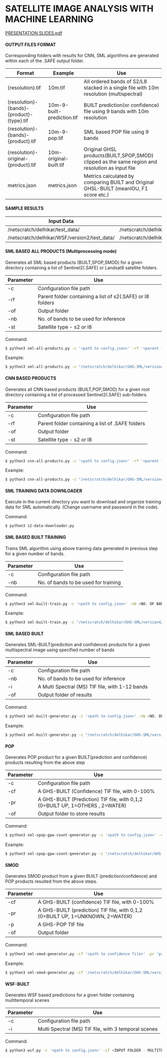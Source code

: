 # SATELLITE IMAGE ANALYSIS WITH MACHINE LEARNING
[PRESENTATION SLIDES.pdf](/Presentation.pdf)

#### **OUTPUT FILES FORMAT**

Corresponding folders with results for CNN, SML algorithms are generated within each of the .SAFE output folder. 

| Format  | Example | Use |
| ------ | ------ | ------ |
| {resolution}.tif | 10m.tif | All ordered bands of S2/L8 stacked in a single file with 10m resolution (multispectral) |
| {resolution}-{bands}-{product}-{type}.tif | 10m-9-built-prediction.tif | BUILT prediction(or confidence) file using 9 bands with 10m resolution|
| {resolution}-{bands}-{product}.tif | 10m-9-pop.tif | SML based POP file using 9 bands|
| {resolution}-original-{product}.tif | 10m-original-built.tif | Original GHSL products(BUILT,SPOP,SMOD) clipped as the same region and resolution as input file|
| metrics.json | metrics.json | Metrics calculated by comparing BUILT and Original GHSL-BUILT (meanIOU, F1 score etc.) |



#### **SAMPLE RESULTS**

| Input Data | Results | Algorithm
| ------ | ------ | ------ |
| /netscratch/delhikar/test_data/ | /netscratch/delhikar/results_all_new/ | CNN/SML |
| /netscratch/delhikar/WSF/version2/test_data/ | /netscratch/delhikar/WSF/version2/test_data_results_new/ | WSF |



#### **SML BASED ALL PRODUCTS (Multiprocessing mode)**
Generates all SML based products (BUILT,SPOP,SMOD) for a given directory containing a list of Sentinel2(.SAFE) or Landsat8 satellite folders.

| Parameter | Use |
| ------ | ------ |
| -c | Configuration file path |
| -rf | Parent folder containing a list of s2(.SAFE) or l8 folders |
| -of | Output folder |
| -nb | No. of bands to be used for inference |
| -st | Satellite type - s2 or l8 |

Command:
```sh
$ python3 sml-all-products.py -c '<path to config.json>' -rf '<parent folder of bulk s2/l8 images>' -of '<output folder to store results>' -nb <no. of bands> -st '<satellite type- s2 or l9>'
```
Example:
```sh
$ python3 sml-all-products.py -c "/netscratch/delhikar/GHS-SML/version4/config.json" -rf  "/netscratch/delhikar/test_data/" -of  "/netscratch/delhikar/test_data_results" -st "s2"  -nb  9
```

#### **CNN BASED PRODUCTS**
Generates all CNN based products (BUILT,POP,SMOD) for a given root directory containing a list of processed Sentinel2(.SAFE) sub-folders.

| Parameter | Use |
| ------ | ------ |
| -c | Configuration file path |
| -rf | Parent folder containing a list of .SAFE folders |
| -of | Output folder |
| -st | Satellite type - s2 or l8 |

Command:
```sh
$ python3 cnn-all-products.py -c '<path to config.json>' -rf '<parent folder with list of .SAFE folders>' -of '<output folder to store results>' -st '<satellite type- s2 or l9>'
```
Example:
```sh
$ python3 cnn-all-products.py -c "/netscratch/delhikar/GHS-SML/version4/config.json" -rf  "/netscratch/delhikar/test_data/" -of  "/netscratch/delhikar/test_data_results" -st "s2"  -st 's2'
```


#### **SML TRAINING DATA DOWNLOADER**

Execute in the current directory you want to download and organize training data for SML automatically. (Change username and password in the code).

Command:
```sh
$ python3 s2-data-downloader.py 
```

#### **SML BASED BUILT TRAINING**

Trains SML algorithm using above training data generated in previous step for a given number of bands.

| Parameter | Use |
| ------ | ------ |
| -c | Configuration file path |
| -nb | No. of bands to be used for training |



Command:
```sh
$ python3 sml-built-train.py -c '<path to config.json>' -nb <NO. OF BANDS> 
```
Example:
```sh
$ python3 sml-built-train.py -c "/netscratch/delhikar/GHS-SML/version4/config.json" -nb 9 
```


#### **SML BASED BUILT**

Generates SML-BUILT(prediction and confidence) products for a given multispectral image using specified number of bands

| Parameter | Use |
| ------ | ------ |
| -c | Configuration file path |
| -nb | No. of bands to be used for inference |
| -i | A Multi Spectral (MS) TIF file, with 1-12 bands |
| -of | Output folder of results |


Command:
```sh
$ python3 sml-built-generator.py -c '<path to config.json>' -nb <NO. OF BANDS> -i '<path to Multispectral (MS) image>' -of '<output folder path>'
```
Example:
```sh
$ python3 sml-built-generator.py -c "/netscratch/delhikar/GHS-SML/version4/config.json" -nb 9 -i "/netscratch/delhikar/results_all_new/S2A_MSIL1C_20190424T101031_N0207_R022_T33VXF_20190424T153347.SAFE/10m.tif" -of "/netscratch/delhikar/results_all_new/S2A_MSIL1C_20190424T101031_N0207_R022_T33VXF_20190424T153347.SAFE/SML/"
```




#### **POP**

Generates POP product for a given BUILT(prediction and confidence) products resulting from the above step

| Parameter | Use |
| ------ | ------ |
| -c | Configuration file path |
| -cf | A GHS-BUILT (Confidence) TIF file, with 0-100% |
| -pr | A GHS-BUILT (Prediction) TIF file, with 0,1,2 (0=BUILT UP, 1=OTHERS , 2=WATER) |
| -of | Output folder to store results|



Command:
```sh
$ python3 sml-spop-gpw-count-generator.py -c '<path to config.json>' -cf <'path to GHS-BUILT (confidence) file generated from previous step'> -pr '<path to GHS-BUILT (prediction) file generated from previous step>' -of '<Output folder>'  
```
Example:
```sh
$ python3 sml-spop-gpw-count-generator.py -c "/netscratch/delhikar/GHS-SML/version4/config.json" -cf "/netscratch/delhikar/results_all_new/S2A_MSIL1C_20190424T101031_N0207_R022_T33VXF_20190424T153347.SAFE/SML/10m-9-built-confidence.tif" -pr "/netscratch/delhikar/results_all_new/S2A_MSIL1C_20190424T101031_N0207_R022_T33VXF_20190424T153347.SAFE/SML/10m-9-built-prediction.tif" -of "/netscratch/delhikar/results_all_new/S2A_MSIL1C_20190424T101031_N0207_R022_T33VXF_20190424T153347.SAFE/SML/"
```

#### **SMOD**

Generates SMOD product from a given BUILT (prediction/confidence) and POP products resulted from the above steps.

| Parameter | Use |
| ------ | ------ |
| -cf | A GHS-BUILT (confidence) TIF file, with 0-100% |
| -pr | A GHS-BUILT (prediction) TIF file, with 0,1,2 (0=BUILT UP, 1=UNKNOWN, 2=WATER) |
| -p | A GHS-POP TIF file |
| -of | Output folder |


Command:
```sh
$ python3 sml-smod-generator.py -cf '<path to confidence file>' -pr 'path to prediction generated from previous step' -p '<path to GHS-POP generated from previous step>' -of '<Output folder>'
```
Example:
```sh
$ python3 sml-smod-generator.py -cf '/netscratch/delhikar/GHS-SML/version3/italy-confidence.tif' -pr '/netscratch/delhikar/GHS-SML/version3/italy-prediction.tif' -p '/netscratch/delhikar/GHS-SML/version3/test/italy-pop.tif' -of '/netscratch/delhikar/GHS-SML/version3/30m/results'
```
#### **WSF-BUILT**

Generates WSF based predictions for a given folder containing multitemporal scenes

| Parameter | Use |
| ------ | ------ |
| -c | Configuration file path |
| -i | Multi Spectral (MS) TIF file, with 3 temporal scenes |


Command:
```sh
$ python3 wsf.py -c '<path to config.json>' -if <INPUT FOLDER - MULTITEMPORAL PROCESSED SCENES> 
```
